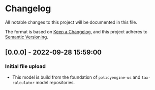 # Changelog

All notable changes to this project will be documented in this file.

The format is based on [Keep a Changelog](https://keepachangelog.com/en/1.0.0/),
and this project adheres to [Semantic Versioning](https://semver.org/spec/v2.0.0.html).

## [0.0.0] - 2022-09-28 15:59:00

### Initial file upload

- This model is build from the foundation of `policyengine-us` and `tax-calculator` model repositories.
